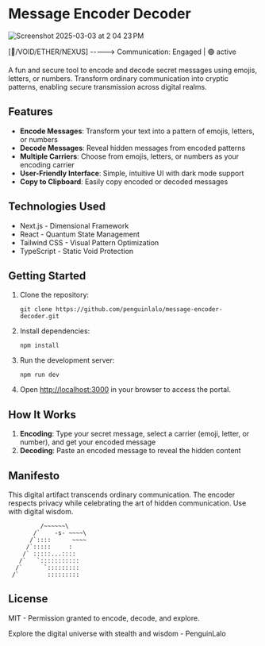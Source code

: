 # Message Encoder Decoder

![Screenshot 2025-03-03 at 2 04 23 PM](https://github.com/user-attachments/assets/a82d93f7-3a6d-4bd8-b63c-0d68eea5c708)


                                           
[🌌/VOID/ETHER/NEXUS] -----> Communication: Engaged | 🟢 active

A fun and secure tool to encode and decode secret messages using emojis, letters, or numbers. Transform ordinary communication into cryptic patterns, enabling secure transmission across digital realms.

## Features

- **Encode Messages**: Transform your text into a pattern of emojis, letters, or numbers
- **Decode Messages**: Reveal hidden messages from encoded patterns
- **Multiple Carriers**: Choose from emojis, letters, or numbers as your encoding carrier
- **User-Friendly Interface**: Simple, intuitive UI with dark mode support
- **Copy to Clipboard**: Easily copy encoded or decoded messages
 
## Technologies Used

- Next.js - Dimensional Framework
- React - Quantum State Management
- Tailwind CSS - Visual Pattern Optimization
- TypeScript - Static Void Protection

## Getting Started

1. Clone the repository:
   ```
   git clone https://github.com/penguinlalo/message-encoder-decoder.git
   ```

2. Install dependencies:
   ```
   npm install
   ```

3. Run the development server:
   ```
   npm run dev
   ```

4. Open [http://localhost:3000](http://localhost:3000) in your browser to access the portal.

## How It Works

1. **Encoding**: Type your secret message, select a carrier (emoji, letter, or number), and get your encoded message
2. **Decoding**: Paste an encoded message to reveal the hidden content

## Manifesto

This digital artifact transcends ordinary communication. The encoder respects privacy while celebrating the art of hidden communication. Use with digital wisdom.

```
         /~~~~~~\
       /`    -s- ~~~~\
      /`::::      ~~~~
     /`:::::     :
    /` :::::...::::
   /`   `:::::::::::
  /`      `:::::::::
 /`        :::::::::
```

## License

MIT - Permission granted to encode, decode, and explore.

Explore the digital universe with stealth and wisdom - PenguinLalo
